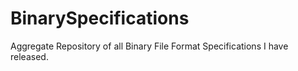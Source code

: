 # BinarySpecifications
Aggregate Repository of all Binary File Format Specifications I have released. 
